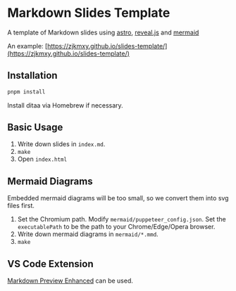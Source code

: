 # Markdown Slides Template

A template of Markdown slides using [astro](https://astro.build/),
[reveal.js](https://revealjs.com/) and [mermaid](https://mermaid-js.github.io/mermaid/)

An example: [https://zjkmxy.github.io/slides-template/](https://zjkmxy.github.io/slides-template/)

## Installation
```bash
pnpm install
```
Install ditaa via Homebrew if necessary.

## Basic Usage

1. Write down slides in `index.md`.
2. `make`
3. Open `index.html`

## Mermaid Diagrams

Embedded mermaid diagrams will be too small, so we convert them into svg files first.

1. Set the Chromium path.
  Modify `mermaid/puppeteer_config.json`. Set the `executablePath` to be the path to your Chrome/Edge/Opera browser.
2. Write down mermaid diagrams in `mermaid/*.mmd`.
3. `make`

## VS Code Extension

[Markdown Preview Enhanced](https://shd101wyy.github.io/markdown-preview-enhanced/#/) can be used.
